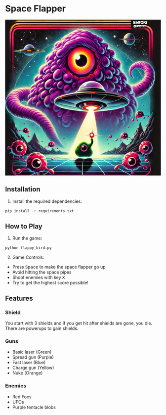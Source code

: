 # Space Flapper

![Space Flapper](space_flapper.webp)

## Installation

1. Install the required dependencies:
```bash
pip install -r requirements.txt
```

## How to Play

1. Run the game:
```bash
python flappy_bird.py
```

2. Game Controls:
- Press <kbd>Space</kbd>  to make the space flapper go up
- Avoid hitting the space pipes
- Shoot enemies with key <kbd>X</kbd>
- Try to get the highest score possible!

## Features

### Shield

You start with 3 shields and if you get hit after shields are gone, you die. There are powerups to gain shields.

### Guns

- Basic laser (Green)
- Spread gun (Purple)
- Fast laser (Blue)
- Charge gun (Yellow)
- Nuke (Orange)

### Enemies

- Red Foes
- UFOs
- Purple tentacle blobs
